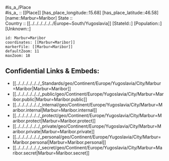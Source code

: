 ﻿---
location: [46.58,15.68] 
mapzoom: [7,12] 
mapmarker: city 
type: City
tags:
- geo/City


SpocWebEntityId: 32270
isDeleted: false
confidential: public

---
#is_a_/Place  
#is_a_ :: [[Place]] 
[has_place_longitude::15.68] 
[has_place_latitude::46.58] 
[name::Marbur=Maribor] 
State ::  
Country :: [[../../../../../../Europe~South/Yugoslavia]] 
[StateId::] 
[Population::] 
[Unknown::] 


```leaflet
id: Marbur=Maribor
coordinates: [[Marbur=Maribor]] 
markerFile: [[Marbur=Maribor]] 
defaultZoom: 11 
maxZoom: 18
```


## Confidential Links & Embeds: 
- [[../../../../../../_Standards/geo/Continent/Europe/Yugoslavia/City/Marbur=Maribor|Marbur=Maribor]] 
- [[../../../../../../_public/geo/Continent/Europe/Yugoslavia/City/Marbur=Maribor.public|Marbur=Maribor.public]] 
- [[../../../../../../_internal/geo/Continent/Europe/Yugoslavia/City/Marbur=Maribor.internal|Marbur=Maribor.internal]] 
- [[../../../../../../_protect/geo/Continent/Europe/Yugoslavia/City/Marbur=Maribor.protect|Marbur=Maribor.protect]] 
- [[../../../../../../_private/geo/Continent/Europe/Yugoslavia/City/Marbur=Maribor.private|Marbur=Maribor.private]] 
- [[../../../../../../_personal/geo/Continent/Europe/Yugoslavia/City/Marbur=Maribor.personal|Marbur=Maribor.personal]] 
- [[../../../../../../_secret/geo/Continent/Europe/Yugoslavia/City/Marbur=Maribor.secret|Marbur=Maribor.secret]] 

